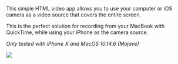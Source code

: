 This simple HTML video app allows you to use your computer or iOS camera as a video source that covers the entire screen.

This is the perfect solution for recording from your MacBook with QuickTime, while using your iPhone as the camera source.

*Only tested with iPhone X and MacOS 10.14.6 (Mojave)*

![](https://user-images.githubusercontent.com/1907805/66277697-18b4e400-e870-11e9-9dd2-f79669c41951.png)

